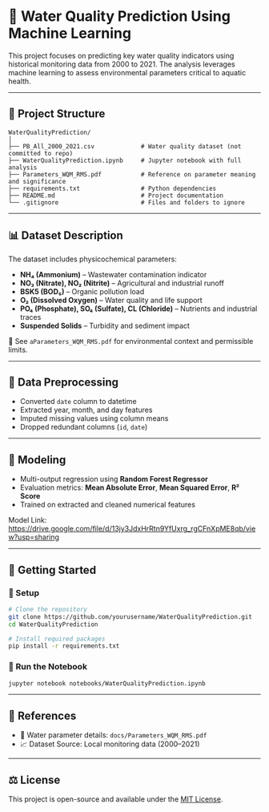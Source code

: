 # 🌊 Water Quality Prediction Using Machine Learning

This project focuses on predicting key water quality indicators using historical monitoring data from 2000 to 2021. The analysis leverages machine learning to assess environmental parameters critical to aquatic health.

---

## 📁 Project Structure

```
WaterQualityPrediction/
│
├── PB_All_2000_2021.csv             # Water quality dataset (not committed to repo)
├── WaterQualityPrediction.ipynb     # Jupyter notebook with full analysis
├── Parameters_WQM_RMS.pdf           # Reference on parameter meaning and significance
├── requirements.txt                 # Python dependencies
├── README.md                        # Project documentation
└── .gitignore                       # Files and folders to ignore
```

---

## 📊 Dataset Description

The dataset includes physicochemical parameters:

- **NH₄ (Ammonium)** – Wastewater contamination indicator
- **NO₃ (Nitrate), NO₂ (Nitrite)** – Agricultural and industrial runoff
- **BSK5 (BOD₅)** – Organic pollution load
- **O₂ (Dissolved Oxygen)** – Water quality and life support
- **PO₄ (Phosphate), SO₄ (Sulfate), CL (Chloride)** – Nutrients and industrial traces
- **Suspended Solids** – Turbidity and sediment impact

📄 See `aParameters_WQM_RMS.pdf` for environmental context and permissible limits.

---

## 🧼 Data Preprocessing

- Converted `date` column to datetime
- Extracted year, month, and day features
- Imputed missing values using column means
- Dropped redundant columns (`id`, `date`)

---

## 🤖 Modeling

- Multi-output regression using **Random Forest Regressor**
- Evaluation metrics: **Mean Absolute Error**, **Mean Squared Error**, **R² Score**
- Trained on extracted and cleaned numerical features

Model Link: https://drive.google.com/file/d/13jy3JdxHrRtn9YfUxrg_rgCFnXpME8qb/view?usp=sharing

---

## 🚀 Getting Started

### 🔧 Setup

```bash
# Clone the repository
git clone https://github.com/yourusername/WaterQualityPrediction.git
cd WaterQualityPrediction

# Install required packages
pip install -r requirements.txt
```

### 📓 Run the Notebook

```bash
jupyter notebook notebooks/WaterQualityPrediction.ipynb
```

---

## 📌 References

- 📑 Water parameter details: `docs/Parameters_WQM_RMS.pdf`
- 📈 Dataset Source: Local monitoring data (2000–2021)

---

## ⚖️ License

This project is open-source and available under the [MIT License](LICENSE).
